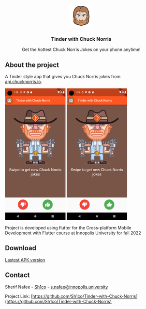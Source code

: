 <!-- PROJECT LOGO -->
<br />
<div align="center">
  <a href="https://github.com/Sh1co/Tinder-with-Chuck-Norris">
    <img src="graphics/chuck-norris-icon.png" alt="Logo" width="80" height="80">
  </a>

  <h3 align="center">Tinder with Chuck Norris</h3>

  <p align="center">
    Get the hottest Chuck Norris Jokes on your phone anytime!
  </p>
</div>

## About the project

A Tinder style app that gives you Chuck Norris jokes from [api.chucknorris.io](https://api.chucknorris.io).

<p float="left">
<img src="graphics/Screenshot_1665062916.png" alt="drawing" style="width:200px;"/>
<img src="graphics/Screenshot_1665062916.png" alt="drawing" style="width:200px;"/>
</p>

Project is developed using flutter for the Cross-platform Mobile Development with Flutter course at Innopolis University for fall 2022

## Download

[Lastest APK version](https://github.com/Sh1co/Tinder-with-Chuck-Norris/releases/latest/download/chuck-norris.apk)

<!-- CONTACT -->
## Contact

Sherif Nafee - [Sh1co](https://github.com/Sh1co) - [s.nafee@innopolis.university](s.nafee@innopolis.university)

Project Link: [https://github.com/Sh1co/Tinder-with-Chuck-Norris](https://github.com/Sh1co/Tinder-with-Chuck-Norris)
